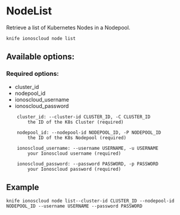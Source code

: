 # NodeList

Retrieve a list of Kubernetes Nodes in a Nodepool.

```text
knife ionoscloud node list
```

## Available options:

### Required options:

* cluster\_id
* nodepool\_id
* ionoscloud\_username
* ionoscloud\_password

```text
    cluster_id: --cluster-id CLUSTER_ID, -C CLUSTER_ID
        the ID of the K8s Cluster (required)

    nodepool_id: --nodepool-id NODEPOOL_ID, -P NODEPOOL_ID
        the ID of the K8s Nodepool (required)

    ionoscloud_username: --username USERNAME, -u USERNAME
        your Ionoscloud username (required)

    ionoscloud_password: --password PASSWORD, -p PASSWORD
        your Ionoscloud password (required)
```

## Example

```text
knife ionoscloud node list--cluster-id CLUSTER_ID --nodepool-id NODEPOOL_ID --username USERNAME --password PASSWORD
```

